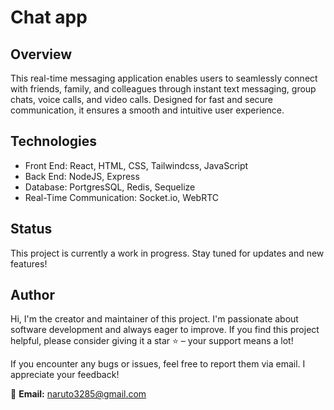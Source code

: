 # Chat app

## Overview
This real-time messaging application enables users to seamlessly connect with friends, family, and colleagues through instant text messaging, group chats, voice calls, and video calls. Designed for fast and secure communication, it ensures a smooth and intuitive user experience.

## Technologies
- Front End: React, HTML, CSS, Tailwindcss, JavaScript
- Back End: NodeJS, Express 
- Database: PortgresSQL, Redis, Sequelize
- Real-Time Communication: Socket.io, WebRTC

## Status
This project is currently a work in progress. Stay tuned for updates and new features!

## Author
Hi, I'm the creator and maintainer of this project. I'm passionate about software development and always eager to improve. If you find this project helpful, please consider giving it a star ⭐ – your support means a lot!  

If you encounter any bugs or issues, feel free to report them via email. I appreciate your feedback!  

📧 **Email:** naruto3285@gmail.com